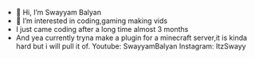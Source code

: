 - 👋 Hi, I’m Swayyam Balyan
- 👀 I’m interested in coding,gaming making vids
- I just came coding after a long time almost 3 months
- And yea currently tryna make a plugin for a minecraft server,it is kinda hard but i will pull it of.
Youtube: SwayyamBalyan
Instagram: ItzSwayy
